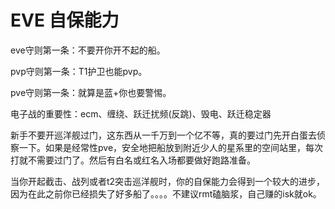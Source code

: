 # EVE 自保能力

eve守则第一条：不要开你开不起的船。

pvp守则第一条：T1护卫也能pvp。

pve守则第一条：就算是蓝+你也要警惕。



电子战的重要性：ecm、缠绕、跃迁扰频\(反跳\)、毁电、跃迁稳定器

新手不要开巡洋舰过门，这东西从一千万到一个亿不等，真的要过门先开白蛋去侦察一下。如果是经常性pve，安全地把船放到附近少人的星系里的空间站里，每次打就不需要过门了。然后有白名或红名入场都要做好跑路准备。

当你开起截击、战列或者t2突击巡洋舰时，你的自保能力会得到一个较大的进步，因为在此之前你已经损失了好多船了。。。。不建议rmt磕脑浆，自己赚的isk就ok。
